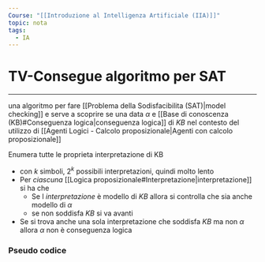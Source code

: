 ```yaml
---
Course: "[[Introduzione al Intelligenza Artificiale (IIA)]]"
topic: nota
tags:
  - IA
---
```



# TV-Consegue algoritmo per SAT
---
una algoritmo per fare [[Problema della Sodisfacibilita (SAT)|model checking]] e serve a scoprire se una data $\alpha$ e [[Base di conoscenza (KB)#Conseguenza logica|conseguenza logica]] di $KB$ nel contesto del utilizzo di [[Agenti Logici - Calcolo proposizionale|Agenti con calcolo proposizionale]]

Enumera tutte le proprieta interpretazione di KB
- con $k$ simboli, $2^k$ possibili interpretazioni, quindi molto lento
- Per _ciascuna_ [[Logica proposizionale#Interpretazione|interpretazione]] si ha che
	- Se l _interpretazione_ è modello di $KB$ allora si controlla che sia anche modello di $\alpha$
	- se non soddisfa $KB$ si va avanti
- Se si trova anche una sola interpretazione che soddisfa $KB$ ma non $\alpha$ allora $\alpha$ non è conseguenza logica


### Pseudo codice
```python

```